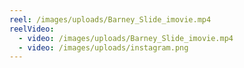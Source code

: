 ```yaml
---
reel: /images/uploads/Barney_Slide_imovie.mp4
reelVideo:
  - video: /images/uploads/Barney_Slide_imovie.mp4
  - video: /images/uploads/instagram.png
---
```

